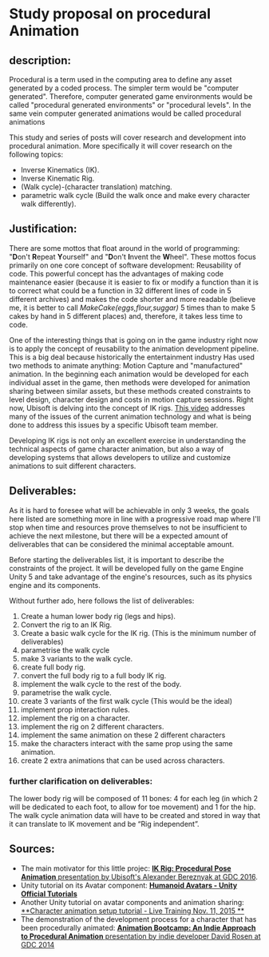 # Study proposal on procedural Animation

## description:

Procedural is a term used in the computing area to define any asset generated by a coded process. The simpler term would be "computer generated". Therefore, computer generated game environments would be called "procedural generated environments" or "procedural levels". In the same vein computer generated animations would be called procedural animations

This study and series of posts will cover research and development into procedural animation. More specifically it will cover research on the following topics:

- Inverse Kinematics (IK).
- Inverse Kinematic Rig.
- (Walk cycle)-(character translation) matching.
- parametric walk cycle (Build the walk once and make every character walk differently).

## Justification:

There are some mottos that float around in the world of programming: "**D**on't **R**epeat **Y**ourself" and "**D**on't **I**nvent the **W**heel". These mottos focus primarily on one core concept of software development: Reusability of code. This powerful concept has the advantages of making code maintenance easier (because it is easier to fix or modify a function than it is to correct what could be a function in 32 different lines of code in 5 different archives) and makes the code shorter and more readable (believe me, it is better to call *MakeCake(eggs,flour,suggar)* 5 times than to make 5 cakes by hand in 5 different places) and, therefore, it takes less time to code.

One of the interesting things that is going on in the game industry right now is to apply the concept of reusability to the animation development pipeline. This is a big deal because historically the entertainment industry Has used two methods to animate anything: Motion Capture and "manufactured" animation. In the beginning each animation would be developed for each individual asset in the game, then methods were developed for animation sharing between similar assets, but these methods created constraints to level design, character design and costs in motion capture sessions. Right now, Ubisoft is delving into the concept of IK rigs. [This video](https://www.youtube.com/watch?v=KLjTU0yKS00&t=342s) addresses many of the issues of the current animation technology and what is being done to address this issues by a specific Ubisoft team member.

Developing IK rigs is not only an excellent exercise in understanding the technical aspects of game character animation, but also a way of developing systems that allows developers to utilize and customize animations to suit different characters.

## Deliverables:

As it is hard to foresee what will be achievable in only 3 weeks, the goals here listed are something more in line with a progressive road map where I'll stop when time and resources prove themselves to not be insufficient to achieve the next milestone, but there will be a expected amount of deliverables that can be considered the minimal acceptable amount.

Before starting the deliverables list, it is important to describe the constraints of the project. It will be developed fully on the game Engine Unity 5 and take advantage of the engine's resources, such as its physics engine and its components.

Without further ado, here follows the list of deliverables:

1. Create a human lower body rig (legs and hips).
2. Convert the rig to an IK Rig.
3. Create a basic walk cycle for the IK rig. (This is the minimum number of deliverables)
4. parametrise the walk cycle
5. make 3 variants to the walk cycle.
6. create full body rig.
7. convert the full body rig to a full body IK rig.
8. implement the walk cycle to the rest of the body.
9. parametrise the walk cycle.
10. create 3 variants of the first walk cycle (This would be the ideal)
11. implement prop interaction rules.
12. implement the rig on a character.
13. implement the rig on 2 different characters.
14. implement the same animation on these 2 different characters
15. make the characters interact with the same prop using the same animation.
16. create 2 extra animations that can be used across characters.

### further clarification on deliverables:

The lower body rig will be composed of 11 bones: 4 for each leg (in which 2 will be dedicated to each foot, to allow for toe movement) and 1 for the hip.
The walk cycle animation data will have to be created and stored in way that it can translate to IK movement and be “Rig independent”.

## Sources:

- The main motivator for this little projec: [**IK Rig: Procedural Pose Animation** presentation by Ubisoft's Alexander Bereznyak at GDC 2016](https://www.youtube.com/watch?v=KLjTU0yKS00&t=342s).
- Unity tutorial on its Avatar component: [**Humanoid Avatars - Unity Official Tutorials**](https://www.youtube.com/watch?v=pbaOGZzth6g)
- Another Unity tutorial on avatar components and animation sharing: [**Character animation setup tutorial - Live Training Nov. 11, 2015
**](https://www.youtube.com/watch?v=wf6vtCgLk6w&t=3643s)
- The demonstration of the development process for a character that has been procedurally animated: [**Animation Bootcamp: An Indie Approach to Procedural Animation** presentation by indie developer David Rosen at GDC 2014](https://www.youtube.com/watch?v=LNidsMesxSE&t=384s)
